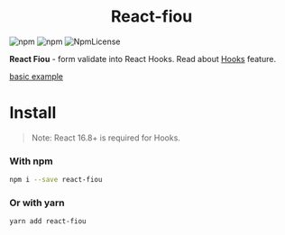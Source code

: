 <h1 align="center">
  React-fiou
</h1>

![npm](https://img.shields.io/npm/dt/react-fiou.svg)
![npm](https://img.shields.io/npm/v/react-fiou.svg)
![NpmLicense](https://img.shields.io/npm/l/react-fiou.svg)

**React Fiou** - form validate into React Hooks.
Read about [Hooks](https://reactjs.org/docs/hooks-intro.html) feature.

[basic example](https://stackblitz.com/edit/react-fiou-quick-start?file=index.js)

# Install

> Note: React 16.8+ is required for Hooks.

### With npm

```sh
npm i --save react-fiou
```

### Or with yarn

```sh
yarn add react-fiou
```
